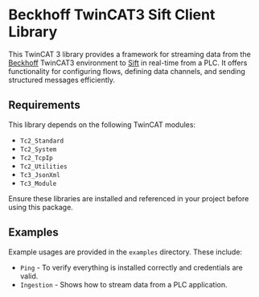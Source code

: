 # Beckhoff TwinCAT3 Sift Client Library

This TwinCAT 3 library provides a framework for streaming data from the [Beckhoff](https://www.beckhoff.com/en-us/) TwinCAT3 environment to [Sift](https://siftstack.com) in real-time from a PLC. It offers functionality for configuring flows, defining data channels, and sending structured messages efficiently.

## Requirements

This library depends on the following TwinCAT modules:

- `Tc2_Standard`
- `Tc2_System`
- `Tc2_TcpIp`
- `Tc2_Utilities`
- `Tc3_JsonXml`
- `Tc3_Module`

Ensure these libraries are installed and referenced in your project before using this package.

## Examples

Example usages are provided in the `examples` directory. These include:

- `Ping` - To verify everything is installed correctly and credentials are valid.
- `Ingestion` - Shows how to stream data from a PLC application. 
